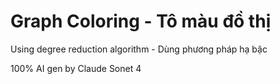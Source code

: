 # Graph Coloring - Tô màu đồ thị
Using degree reduction algorithm - Dùng phương pháp hạ bậc

100% AI gen by Claude Sonet 4
